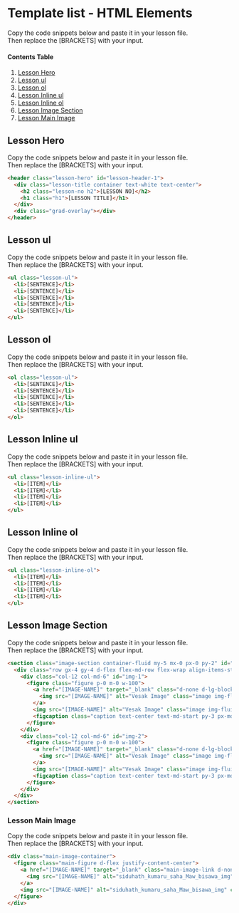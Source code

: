 # Template list - HTML Elements  
  
Copy the code snippets below and paste it in your lesson file.  
Then replace the [BRACKETS] with your input.


#### Contents Table

1. [Lesson Hero](#lesson-hero)
2. [Lesson ul](#lesson-ul)
3. [Lesson ol](#lesson-ol)
4. [Lesson Inline ul](#lesson-inline-ul)
5. [Lesson Inline ol](#lesson-inline-ol)
5. [Lesson Image Section](#image-section)
5. [Lesson Main Image](#main-image)

  
<a name="lesson-hero"></a>

## Lesson Hero

Copy the code snippets below and paste it in your lesson file.  
Then replace the [BRACKETS] with your input.

```html
<header class="lesson-hero" id="lesson-header-1">
  <div class="lesson-title container text-white text-center">
    <h2 class="lesson-no h2">[LESSON NO]</h2>
    <h1 class="h1">[LESSON TITLE]</h1>
  </div>
  <div class="grad-overlay"></div>
</header>
```


<a name="lesson-ul"></a>

## Lesson ul

Copy the code snippets below and paste it in your lesson file.  
Then replace the [BRACKETS] with your input.

```html
<ul class="lesson-ul">
  <li>[SENTENCE]</li>
  <li>[SENTENCE]</li>
  <li>[SENTENCE]</li>
  <li>[SENTENCE]</li>
  <li>[SENTENCE]</li>
</ul>
```


<a name="lesson-ol"></a>

## Lesson ol

Copy the code snippets below and paste it in your lesson file.  
Then replace the [BRACKETS] with your input.

```html
<ol class="lesson-ul">
  <li>[SENTENCE]</li>
  <li>[SENTENCE]</li>
  <li>[SENTENCE]</li>
  <li>[SENTENCE]</li>
  <li>[SENTENCE]</li>
</ol>
```


<a name="lesson-inline-ul"></a>

## Lesson Inline ul

Copy the code snippets below and paste it in your lesson file.  
Then replace the [BRACKETS] with your input.

```html
<ul class="lesson-inline-ul">
  <li>[ITEM]</li>
  <li>[ITEM]</li>
  <li>[ITEM]</li>
  <li>[ITEM]</li>
</ul>
```


<a name="lesson-inline-ol"></a>

## Lesson Inline ol

Copy the code snippets below and paste it in your lesson file.  
Then replace the [BRACKETS] with your input.

```html
<ul class="lesson-inline-ol">
  <li>[ITEM]</li>
  <li>[ITEM]</li>
  <li>[ITEM]</li>
  <li>[ITEM]</li>
</ul>
```


<a name="image-section"></a>

## Lesson Image Section

Copy the code snippets below and paste it in your lesson file.  
Then replace the [BRACKETS] with your input.

```html
<section class="image-section container-fluid my-5 mx-0 px-0 py-2" id="target-2">
  <div class="row gx-4 gy-4 d-flex flex-md-row flex-wrap align-items-stretch">
    <div class="col-12 col-md-6" id="img-1">
      <figure class="figure p-0 m-0 w-100">
        <a href="[IMAGE-NAME]" target="_blank" class="d-none d-lg-block">
          <img src="[IMAGE-NAME]" alt="Vesak Image" class="image img-fluid w-100">
        </a>
        <img src="[IMAGE-NAME]" alt="Vesak Image" class="image img-fluid w-100 d-block d-lg-none">
        <figcaption class="caption text-center text-md-start py-3 px-md-4">[IMAGE-CAPTION]</figcaption>
      </figure>
    </div>
    <div class="col-12 col-md-6" id="img-2">
      <figure class="figure p-0 m-0 w-100">
        <a href="[IMAGE-NAME]" target="_blank" class="d-none d-lg-block">
          <img src="[IMAGE-NAME]" alt="Vesak Image" class="image img-fluid w-100">
        </a>
        <img src="[IMAGE-NAME]" alt="Vesak Image" class="image img-fluid w-100 d-block d-lg-none">
        <figcaption class="caption text-center text-md-start py-3 px-md-4">[IMAGE-CAPTION]</figcaption>
      </figure>
    </div>
  </div>
</section>
```


<a name="main-image"></a>

### Lesson Main Image

Copy the code snippets below and paste it in your lesson file.  
Then replace the [BRACKETS] with your input.

```html
<div class="main-image-container">
  <figure class="main-figure d-flex justify-content-center">
    <a href="[IMAGE-NAME]" target="_blank" class="main-image-link d-none d-lg-block">
      <img src="[IMAGE-NAME]" alt="siduhath_kumaru_saha_Maw_bisawa_img" class="main-image">
    </a>
    <img src="[IMAGE-NAME]" alt="siduhath_kumaru_saha_Maw_bisawa_img" class="main-image d-block d-lg-none w-100">
  </figure>
</div>
```


